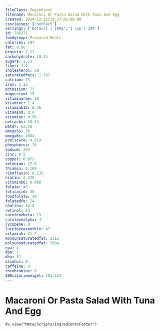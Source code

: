 ```yaml
---
fileClass: Ingredient
filename: Macaroni Or Pasta Salad With Tuna And Egg
created: 2024-12-21T19:27:02-06:00
cssclasses: ['nutFact']
servings: ['Default | 100g','1 cup | 204']
id: 786271
foodgroup: Prepared Meals
calories: 197
fat: 9.96
protein: 7.21
carbohydrate: 19.34
sugars: 1.53
fiber: 1.1
cholesterol: 39
saturatedfats: 1.707
calcium: 13
iron: 1.12
potassium: 73
magnesium: 15
vitaminarae: 18
vitaminc: 1.4
vitaminb12: 0.46
vitamind: 0.4
vitamine: 0.56
netcarbs: 18.24
water: 62.58
omega3s: 36
omega6s: 4684
pralscore: 4.019
phosphorus: 70
sodium: 204
zinc: 0.5
copper: 0.072
selenium: 27.8
thiamin: 0.169
riboflavin: 0.135
niacin: 2.428
vitaminb6: 0.088
folate: 48
folicacid: 38
foodfolate: 10
folatedfe: 74
choline: 34.8
retinol: 15
carotenebeta: 23
carotenealpha: 4
lycopene: 0
luteinzeaxanthin: 47
vitamink: 21.7
monounsaturatedfat: 2312
polyunsaturatedfat: 5384
epa: 4
dpa: 1
dha: 31
alcohol: 0
caffeine: 0
theobromine: 0
200calorieweight: 101.523
---
```


# Macaroni Or Pasta Salad With Tuna And Egg

```dataviewjs
dv.view("Meta/Scripts/IngredientsFooter")
```
